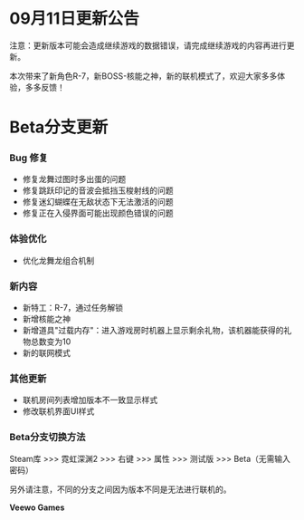 # 09月11日更新公告

注意：更新版本可能会造成继续游戏的数据错误，请完成继续游戏的内容再进行更新。

本次带来了新角色R-7，新BOSS-核能之神，新的联机模式了，欢迎大家多多体验，多多反馈！

# Beta分支更新

### Bug 修复

* 修复龙舞过图时多出蛋的问题
* 修复跳跃印记的音波会抵挡玉梭射线的问题
* 修复迷幻蝴蝶在无敌状态下无法激活的问题
* 修复正在入侵界面可能出现颜色错误的问题
### 体验优化

* 优化龙舞龙组合机制
### 新内容

* 新特工：R-7，通过任务解锁
* 新增核能之神
* 新增道具"过载内存"：进入游戏房时机器上显示剩余礼物，该机器能获得的礼物总数变为10
* 新的联网模式
### 其他更新

* 联机房间列表增加版本不一致显示样式
* 修改联机界面UI样式
### Beta分支切换方法

Steam库 >>> 霓虹深渊2 >>> 右键 >>> 属性 >>> 测试版 >>> Beta（无需输入密码）

另外请注意，不同的分支之间因为版本不同是无法进行联机的。

**Veewo Games**

